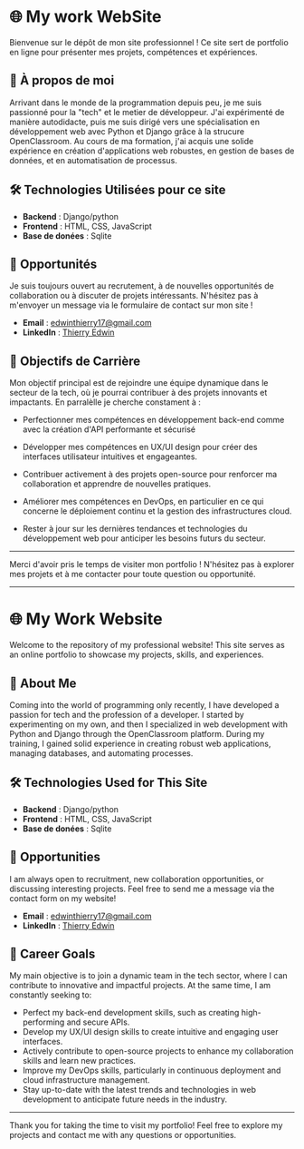 # 🌐 My work WebSite

Bienvenue sur le dépôt de mon site professionnel ! Ce site sert de portfolio en ligne pour présenter mes projets, compétences et expériences.

## 📜 À propos de moi

Arrivant dans le monde de la programmation depuis peu, je me suis passionné pour la "tech" et le metier de développeur. J'ai expérimenté de manière autodidacte, puis me suis dirigé vers une spécialisation en développement web avec Python et Django grâce à la strucure OpenClassroom. Au cours de ma formation, j'ai acquis une solide expérience en création d'applications web robustes, en gestion de bases de données, et en automatisation de processus.

## 🛠️ Technologies Utilisées pour ce site

- **Backend** : Django/python
- **Frontend** : HTML, CSS, JavaScript
- **Base de donées** : Sqlite

## 🤝 Opportunités

Je suis toujours ouvert au recrutement, à de nouvelles opportunités de collaboration ou à discuter de projets intéressants. N'hésitez pas à m'envoyer un message via le formulaire de contact sur mon site !

- **Email** : [edwinthierry17@gmail.com](mailto:edwinthierry17@gmail.com)
- **LinkedIn** : [Thierry Edwin ](https://www.linkedin.com/in/edwin-thierry-28a047310/)

## 🎯 Objectifs de Carrière

Mon objectif principal est de rejoindre une équipe dynamique dans le secteur de la tech, où je pourrai contribuer à des projets innovants et impactants. En parralèlle je cherche constament à :
- Perfectionner mes compétences en développement back-end comme avec la création d'API performante et sécurisé
- Développer mes compétences en UX/UI design pour créer des interfaces utilisateur intuitives et engageantes.

- Contribuer activement à des projets open-source pour renforcer ma collaboration et apprendre de nouvelles pratiques. 
- Améliorer mes compétences en DevOps, en particulier en ce qui concerne le déploiement continu et la gestion des infrastructures cloud.
- Rester à jour sur les dernières tendances et technologies du développement web pour anticiper les besoins futurs du secteur.





---


Merci d'avoir pris le temps de visiter mon portfolio ! N'hésitez pas à explorer mes projets et à me contacter pour toute question ou opportunité.

------



# 🌐 My Work Website 

Welcome to the repository of my professional website! This site serves as an online portfolio to showcase my projects, skills, and experiences.
## 📜 About Me

Coming into the world of programming only recently, I have developed a passion for tech and the profession of a developer. I started by experimenting on my own, and then I specialized in web development with Python and Django through the OpenClassroom platform. During my training, I gained solid experience in creating robust web applications, managing databases, and automating processes.
## 🛠️ Technologies Used for This Site
- **Backend** : Django/python
- **Frontend** : HTML, CSS, JavaScript
- **Base de donées** : Sqlite

## 🤝 Opportunities

I am always open to recruitment, new collaboration opportunities, or discussing interesting projects. Feel free to send me a message via the contact form on my website!

- **Email** : [edwinthierry17@gmail.com](mailto:edwinthierry17@gmail.com)
- **LinkedIn** : [Thierry Edwin ](https://www.linkedin.com/in/edwin-thierry-28a047310/)

## 🎯 Career Goals

My main objective is to join a dynamic team in the tech sector, where I can contribute to innovative and impactful projects. At the same time, I am constantly seeking to:

- Perfect my back-end development skills, such as creating high-performing and secure APIs.
- Develop my UX/UI design skills to create intuitive and engaging user interfaces.
- Actively contribute to open-source projects to enhance my collaboration skills and learn new practices.
- Improve my DevOps skills, particularly in continuous deployment and cloud infrastructure management.
- Stay up-to-date with the latest trends and technologies in web development to anticipate future needs in the industry.

---
Thank you for taking the time to visit my portfolio! Feel free to explore my projects and contact me with any questions or opportunities.